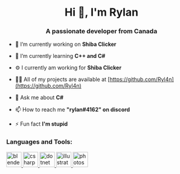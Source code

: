 <h1 align="center">Hi 👋, I'm Rylan</h1>
<h3 align="center">A passionate developer from Canada</h3>

- 🔭 I’m currently working on **Shiba Clicker**

- 🌱 I’m currently learning **C++ and C#**

- ⚙️ I currently am working for **Shiba Clicker**

- 👨‍💻 All of my projects are available at [https://github.com/Ryl4n](https://github.com/Ryl4n)

- 💬 Ask me about **C#**

- 📫 How to reach me **"rylan#4162" on discord**

- ⚡ Fun fact **I'm stupid**


<h3 align="left">Languages and Tools:</h3>
<p align="left"> <a href="https://www.blender.org/" target="_blank"> <img src="https://download.blender.org/branding/community/blender_community_badge_white.svg" alt="blender" width="40" height="40"/> </a> <a href="https://www.w3schools.com/cs/" target="_blank"> <img src="https://devicons.github.io/devicon/devicon.git/icons/csharp/csharp-original.svg" alt="csharp" width="40" height="40"/> </a> <a href="https://dotnet.microsoft.com/" target="_blank"> <img src="https://devicons.github.io/devicon/devicon.git/icons/dot-net/dot-net-original-wordmark.svg" alt="dotnet" width="40" height="40"/> </a> <a href="https://www.adobe.com/in/products/illustrator.html" target="_blank"> <img src="https://www.vectorlogo.zone/logos/adobe_illustrator/adobe_illustrator-icon.svg" alt="illustrator" width="40" height="40"/> </a> <a href="https://www.photoshop.com/en" target="_blank"> <img src="https://devicons.github.io/devicon/devicon.git/icons/photoshop/photoshop-plain.svg" alt="photoshop" width="40" height="40"/> </a> </p>
